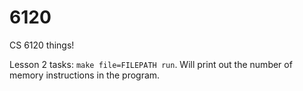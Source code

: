 # 6120
CS 6120 things!

Lesson 2 tasks: `make file=FILEPATH run`. Will print out the number of memory instructions in the program.
